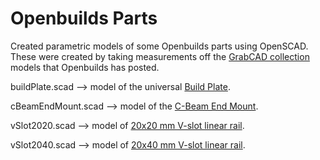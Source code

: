 # Openbuilds Parts

Created parametric models of some Openbuilds parts using OpenSCAD.  These were created by taking measurements off the [GrabCAD collection](https://grabcad.com/openbuilds-1) models that Openbuilds has posted.

buildPlate.scad --> model of the universal [Build Plate](https://openbuildspartstore.com/build-plate/).

cBeamEndMount.scad --> model of the [C-Beam End Mount](https://openbuildspartstore.com/c-beam-end-mount/).

vSlot2020.scad --> model of [20x20 mm V-slot linear rail](https://openbuildspartstore.com/v-slot-20x20-linear-rail/).

vSlot2040.scad --> model of [20x40 mm V-slot linear rail](https://openbuildspartstore.com/v-slot-20x40-linear-rail/).
